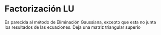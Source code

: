 

# Factorización LU
 
Es parecida al método de Eliminación Gaussiana, excepto que esta no junta los resultados de las ecuaciones. Deja una matriz triangular superio


<!--stackedit_data:
eyJoaXN0b3J5IjpbMTM0MTkwOTg1OV19
-->